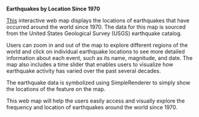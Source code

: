 **Earthquakes by Location Since 1970**

[This](https://csusb.maps.arcgis.com/home/item.html?id=d03336a264cb4854ab9ee14aa8304eef) interactive web map displays the locations of earthquakes that have occurred around the world since 1970. The data for this map is sourced from the United States Geological Survey (USGS) earthquake catalog. <br>

Users can zoom in and out of the map to explore different regions of the world and click on individual earthquake locations to see more detailed information about each event, such as its name, magnitude, and date. The map also includes a time slider that enables users to visualize how earthquake activity has varied over the past several decades. <br>

The earthquake data is symbolized using SimpleRenderer to simply show the locations of the feature on the map. <br>

This web map will help the users easily access and visually explore the frequency and location of earthquakes around the world since 1970.
